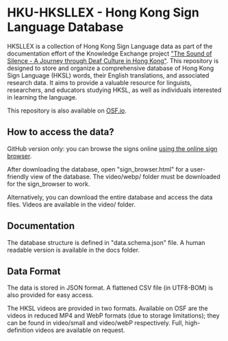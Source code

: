 # HKU-HKSLLEX - Hong Kong Sign Language Database

HKSLLEX is a collection of Hong Kong Sign Language data as part of the documentation effort of the Knowledge Exchange project ["The Sound of Silence - A Journey through Deaf Culture in Hong Kong"](https://linguistics.hku.hk/ldlhku/hong-kong-sign-language). This repository is designed to store and organize a comprehensive database of Hong Kong Sign Language (HKSL) words, their English translations, and associated research data. It aims to provide a valuable resource for linguists, researchers, and educators studying HKSL, as well as individuals interested in learning the language.

This repository is also available on [OSF.io](https://osf.io/t4x56).

## **How to access the data?**

GitHub version only: you can browse the signs online [using the online sign browser](https://ldlhku.github.io/HKU-HKSLLEX-Mirror/sign_browser_github.html).

After downloading the database, open "sign_browser.html" for a user-friendly view of the database. The video/webp/ folder must be downloaded for the sign_browser to work.

Alternatively, you can download the entire database and access the data files. Videos are available in the video/ folder.

## **Documentation**

The database structure is defined in "data.schema.json" file. A human readable version is available in the docs folder.

## **Data Format**

The data is stored in JSON format. A flattened CSV file (in UTF8-BOM) is also provided for easy access.

The HKSL videos are provided in two formats. Available on OSF are the videos in reduced MP4 and WebP formats (due to storage limitations); they can be found in video/small and video/webP respectively. Full, high-definition videos are available on request.
